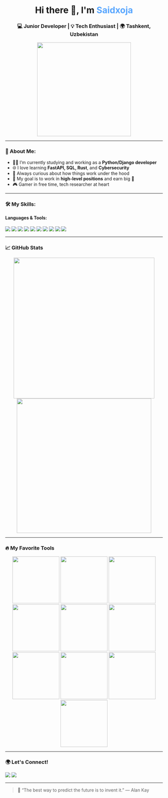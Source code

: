 <h1 align="center">Hi there 👋, I'm <span style="color:#58A6FF">Saidxoja</span></h1>
<h3 align="center">💻 Junior Developer | 💡 Tech Enthusiast | 🌍 Tashkent, Uzbekistan</h3>

<p align="center">
  <img src="https://media.giphy.com/media/qgQUggAC3Pfv687qPC/giphy.gif" width="300">
</p>

---

### 🧠 About Me:
- 👨‍💻 I’m currently studying and working as a **Python/Django developer**  
- 🌐 I love learning **FastAPI, SQL, Rust**, and **Cybersecurity**  
- 🧩 Always curious about how things work under the hood  
- 🎯 My goal is to work in **high-level positions** and earn big 🤑  
- 🎮 Gamer in free time, tech researcher at heart  

---

### 🛠️ My Skills:

#### Languages & Tools:
<p align="left">
  <img src="https://img.shields.io/badge/Python-3670A0?style=for-the-badge&logo=python&logoColor=white"/>
  <img src="https://img.shields.io/badge/Django-092E20?style=for-the-badge&logo=django&logoColor=white"/>
  <img src="https://img.shields.io/badge/FastAPI-009688?style=for-the-badge&logo=fastapi&logoColor=white"/>
  <img src="https://img.shields.io/badge/HTML5-E34F26?style=for-the-badge&logo=html5&logoColor=white"/>
  <img src="https://img.shields.io/badge/CSS3-1572B6?style=for-the-badge&logo=css3&logoColor=white"/>
  <img src="https://img.shields.io/badge/JavaScript-F7DF1E?style=for-the-badge&logo=javascript&logoColor=black"/>
  <img src="https://img.shields.io/badge/SQLite-003B57?style=for-the-badge&logo=sqlite&logoColor=white"/>
  <img src="https://img.shields.io/badge/Git-F05032?style=for-the-badge&logo=git&logoColor=white"/>
  <img src="https://img.shields.io/badge/GitHub-181717?style=for-the-badge&logo=github&logoColor=white"/>
  <img src="https://img.shields.io/badge/Linux-FCC624?style=for-the-badge&logo=linux&logoColor=black"/>
</p>

---

### 📈 GitHub Stats

<p align="center">
  <img src="https://github-readme-stats.vercel.app/api?username=saidxojahub&show_icons=true&theme=github_dark" width="450"/>
  <img src="https://github-readme-streak-stats.herokuapp.com/?user=saidxojahub&theme=github-dark-blue" width="430"/>
</p>

---

### 🔥 My Favorite Tools

<p align="center">
  <!-- Git -->
  <img src="https://git-scm.com/images/logos/downloads/Git-Icon-1788C.png" height="150"/>

  <!-- GitHub (oq fonli versiyasi) -->
  <img src="https://github.githubassets.com/images/modules/logos_page/GitHub-Mark.png" height="150"/>

  <!-- VS Code -->
  <img src="https://cdn.jsdelivr.net/gh/devicons/devicon/icons/vscode/vscode-original.svg" height="150"/>

  <!-- PyCharm -->
  <img src="https://cdn.jsdelivr.net/gh/devicons/devicon/icons/pycharm/pycharm-original.svg" height="150"/>

  <!-- ChatGPT -->
  <img src="https://cdn-icons-png.flaticon.com/512/10686/10686351.png" height="150"/>

  <!-- GitHub Copilot -->
  <img src="https://github.com/github/copilot-docs/blob/main/docs/images/copilot-logo.png?raw=true" height="150"/>

  <!-- Postman -->
  <img src="https://cdn.jsdelivr.net/gh/devicons/devicon/icons/postman/postman-original.svg" height="150"/>

  <!-- Stack Overflow -->
  <img src="https://cdn.jsdelivr.net/gh/devicons/devicon/icons/stackoverflow/stackoverflow-original.svg" height="150"/>

  <!-- Figma -->
  <img src="https://cdn.jsdelivr.net/gh/devicons/devicon/icons/figma/figma-original.svg" height="150"/>

  <!-- Notion -->
  <img src="https://upload.wikimedia.org/wikipedia/commons/4/45/Notion_app_logo.png" height="150"/>
</p>




---

### 🌍 Let's Connect!
<p align="left">
  <a href="https://t.me/saidxooja" target="_blank"><img src="https://img.shields.io/badge/Telegram-2CA5E0?style=for-the-badge&logo=telegram&logoColor=white"/></a>
  <a href="mailto:ekshinsaidxoja@gmail.com"><img src="https://img.shields.io/badge/Gmail-D14836?style=for-the-badge&logo=gmail&logoColor=white"/></a>
</p>

---

> 💬 “The best way to predict the future is to invent it.” — Alan Kay
